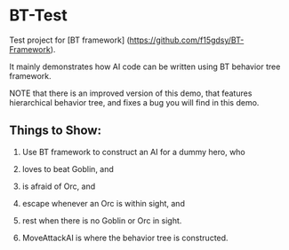 BT-Test
=======

Test project for [BT framework] (https://github.com/f15gdsy/BT-Framework).

It mainly demonstrates how AI code can be written using BT behavior tree framework.

NOTE that there is an improved version of this demo, that features hierarchical behavior tree, and fixes a bug you will find in this demo.

## Things to Show:
1. Use BT framework to construct an AI for a dummy hero, who

 1. loves to beat Goblin, and

 2. is afraid of Orc, and

 3. escape whenever an Orc is within sight, and

 4. rest when there is no Goblin or Orc in sight.

2. MoveAttackAI is where the behavior tree is constructed.
